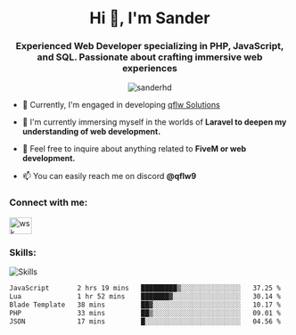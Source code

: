<h1 align="center">Hi 👋, I'm Sander</h1>
<h3 align="center">Experienced Web Developer specializing in PHP, JavaScript, and SQL. Passionate about crafting immersive web experiences</h3>

<p align="center"> <img src="https://komarev.com/ghpvc/?username=sanderhd&label=Profile%20views&color=000000&style=flat" alt="sanderhd" /> </p>

- 🔭 Currently, I'm engaged in developing [qflw Solutions](https://discord.gg/2xa7EBASKt)

- 🌱 I'm currently immersing myself in the worlds of **Laravel to deepen my understanding of  web development.**

- 💬 Feel free to inquire about anything related to **FiveM or web development.**

- 📫 You can easily reach me on discord **@qflw9**

<h3 align="left">Connect with me:</h3>
<p align="left">
<a href="https://discord.com/users/1265737667975577721" target="blank"><img align="center" src="https://raw.githubusercontent.com/rahuldkjain/github-profile-readme-generator/master/src/images/icons/Social/discord.svg" alt="wsk" height="30" width="40" /></a>
</p>

<h3 align="left">Skills:</h3>
<img alt="Skills" src="https://skillicons.dev/icons?i=html,css,js,p5js,nodejs,php,mysql,md,discordjs,bots,figma,github,vscode,windows&perline=11">

<!--START_SECTION:waka-->

```txt
JavaScript       2 hrs 19 mins   █████████▒░░░░░░░░░░░░░░░   37.25 %
Lua              1 hr 52 mins    ███████▓░░░░░░░░░░░░░░░░░   30.14 %
Blade Template   38 mins         ██▓░░░░░░░░░░░░░░░░░░░░░░   10.17 %
PHP              33 mins         ██▒░░░░░░░░░░░░░░░░░░░░░░   09.01 %
JSON             17 mins         █░░░░░░░░░░░░░░░░░░░░░░░░   04.56 %
```

<!--END_SECTION:waka-->
